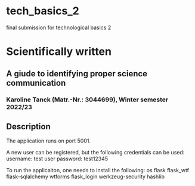 # tech_basics_2
final submission for technological basics 2

# Scientifically written
## A giude to identifying proper science communication
### Karoline Tanck (Matr.-Nr.: 3044699), Winter semester 2022/23

## Description

The application runs on port 5001.

A new user can be registered, but the following credentials can be used:
  username: test user
  password: test12345

To run the applicaiton, one needs to install the following:
  os
  flask
  flask_wtf
  flask-sqlalchemy
  wtforms
  flask_login
  werkzeug-security
  hashlib
